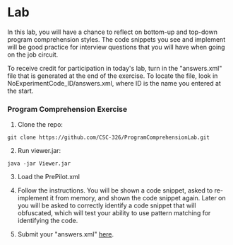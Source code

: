 # Lab

In this lab, you will have a chance to reflect on bottom-up and top-down program comprehension styles. The code snippets you see and implement will be good practice for interview questions that you will have when going on the job circuit.

To receive credit for participation in today's lab, turn in the "answers.xml" file that is generated at the end of the exercise. To locate the file, look in NoExperimentCode_ID/answers.xml, where ID is the name you entered at the start.

### Program Comprehension Exercise

1) Clone the repo:

```
git clone https://github.com/CSC-326/ProgramComprehensionLab.git
```

2) Run viewer.jar:

```
java -jar Viewer.jar
```

3) Load the PrePilot.xml

4) Follow the instructions. You will be shown a code snippet, asked to re-implement it from memory, and shown the code snippet again. Later on you will be asked to correctly identify a code snippet that will obfuscated, which will test your ability to use pattern matching for identifying the code. 

5) Submit your "answers.xml" [here](http://checkbox.io/studies/?id=56fc6f322b7574501f00000b).
